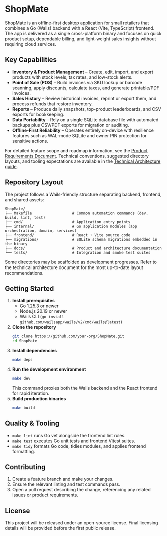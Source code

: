# ShopMate

ShopMate is an offline-first desktop application for small retailers that combines a Go (Wails) backend with a React (Vite, TypeScript) frontend. The app is delivered as a single cross-platform binary and focuses on quick product setup, dependable billing, and light-weight sales insights without requiring cloud services.

## Key Capabilities
- **Inventory & Product Management** – Create, edit, import, and export products with stock levels, tax rates, and low-stock alerts.
- **Point of Sale (POS)** – Build invoices via SKU lookup or barcode scanning, apply discounts, calculate taxes, and generate printable/PDF invoices.
- **Sales History** – Review historical invoices, reprint or export them, and process refunds that restore inventory.
- **Reports** – Produce daily snapshots, top-product leaderboards, and CSV exports for bookkeeping.
- **Data Portability** – Rely on a single SQLite database file with automated backups plus CSV/PDF exports for migration or auditing.
- **Offline-First Reliability** – Operates entirely on-device with resilience features such as WAL-mode SQLite and owner PIN protection for sensitive actions.

For detailed feature scope and roadmap information, see the [Product Requirements Document](docs/prd.md). Technical conventions, suggested directory layouts, and tooling expectations are available in the [Technical Architecture guide](docs/technical-architecture.md).

## Repository Layout
The project follows a Wails-friendly structure separating backend, frontend, and shared assets:

```
ShopMate/
├── Makefile                  # Common automation commands (dev, build, lint, test)
├── cmd/                      # Application entry points
├── internal/                 # Go application modules (app orchestration, domain, services)
├── frontend/                 # React + Vite source code
├── migrations/               # SQLite schema migrations embedded in the binary
├── docs/                     # Product and architecture documentation
└── tests/                    # Integration and smoke test suites
```

Some directories may be scaffolded as development progresses. Refer to the technical architecture document for the most up-to-date layout recommendations.

## Getting Started
1. **Install prerequisites**
   - Go 1.25.3 or newer
   - Node.js 20.19 or newer
   - Wails CLI (`go install github.com/wailsapp/wails/v2/cmd/wails@latest`)
2. **Clone the repository**
   ```bash
   git clone https://github.com/your-org/ShopMate.git
   cd ShopMate
   ```
3. **Install dependencies**
   ```bash
   make deps
   ```
4. **Run the development environment**
   ```bash
   make dev
   ```
   This command proxies both the Wails backend and the React frontend for rapid iteration.
5. **Build production binaries**
   ```bash
   make build
   ```

## Quality & Tooling
- `make lint` runs Go vet alongside the frontend lint rules.
- `make test` executes Go unit tests and frontend Vitest suites.
- `make tidy` formats Go code, tidies modules, and applies frontend formatting.

## Contributing
1. Create a feature branch and make your changes.
2. Ensure the relevant linting and test commands pass.
3. Open a pull request describing the change, referencing any related issues or product requirements.

## License
This project will be released under an open-source license. Final licensing details will be provided before the first public release.
